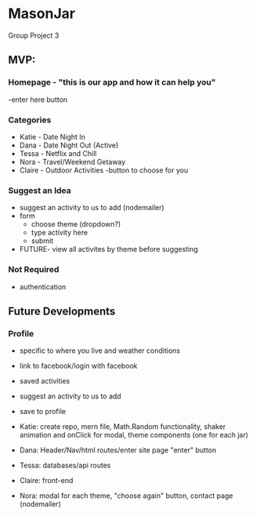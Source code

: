 # MasonJar
Group Project 3

## MVP:

### Homepage - "this is our app and how it can help you"
-enter here button

### Categories
- Katie - Date Night In
- Dana - Date Night Out (Active)
- Tessa - Netflix and Chill
- Nora - Travel/Weekend Getaway
- Claire - Outdoor Activities
-button to choose for you

### Suggest an Idea
- suggest an activity to us to add (nodemailer)
- form
  - choose theme (dropdown?)
  - type activity here
  - submit
- FUTURE- view all activites by theme before suggesting  

### Not Required
- authentication

## Future Developments
### Profile
- specific to where you live and weather conditions
- link to facebook/login with facebook
- saved activities
- suggest an activity to us to add
- save to profile


- Katie: create repo, mern file, Math.Random functionality, shaker animation and onClick for modal, theme components (one for each jar)
- Dana: Header/Nav/html routes/enter site page "enter" button
- Tessa: databases/api routes
- Claire: front-end
- Nora: modal for each theme, "choose again" button, contact page (nodemailer)


